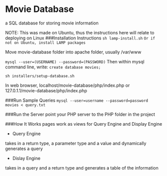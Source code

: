 Movie Database
==============

a SQL database for storing movie information

NOTE: This was made on Ubuntu, thus the instructions here will relate to deploying on Linux
###Installation Instructions
```sh lamp-install.sh```
```Or if not on Ubuntu, install LAMP packages```

Move movie-database folder into apache folder, usually /var/www

```mysql --user=(USERNAME) --password=(PASSWORD)```
Then within mysql command line, write: 
```create database movies;```

```sh installers/setup-database.sh```

In web browser, localhost/movie-database/php/index.php
or 127.0.1.1/movie-database/php/index.php


###Run Sample Queries
```mysql --user=username --password=password movies < query.txt```

###Run the Server
point your PHP server to the PHP folder in the project

###How It Works
pages work as views for Query Engine and Display Engine

* Query Engine

takes in a return type, a parameter type and a value and dynamically generates a query

* Dislay Engine

takes in a query and a return type and generates a table of the information
